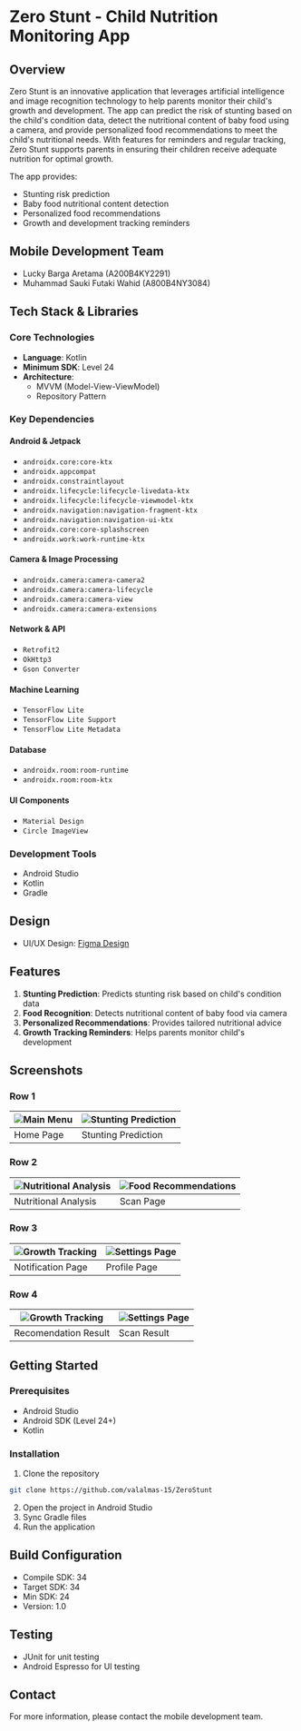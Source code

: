 # Zero Stunt - Child Nutrition Monitoring App

## Overview
Zero Stunt is an innovative application that leverages artificial intelligence and image recognition technology to help parents monitor their child's growth and development. The app can predict the risk of stunting based on the child's condition data, detect the nutritional content of baby food using a camera, and provide personalized food recommendations to meet the child's nutritional needs. With features for reminders and regular tracking, Zero Stunt supports parents in ensuring their children receive adequate nutrition for optimal growth.

The app provides:
- Stunting risk prediction
- Baby food nutritional content detection
- Personalized food recommendations
- Growth and development tracking reminders

## Mobile Development Team
- Lucky Barga Aretama (A200B4KY2291)
- Muhammad Sauki Futaki Wahid (A800B4NY3084)

## Tech Stack & Libraries

### Core Technologies
- **Language**: Kotlin
- **Minimum SDK**: Level 24
- **Architecture**:
  - MVVM (Model-View-ViewModel)
  - Repository Pattern

### Key Dependencies
#### Android & Jetpack
- `androidx.core:core-ktx`
- `androidx.appcompat`
- `androidx.constraintlayout`
- `androidx.lifecycle:lifecycle-livedata-ktx`
- `androidx.lifecycle:lifecycle-viewmodel-ktx`
- `androidx.navigation:navigation-fragment-ktx`
- `androidx.navigation:navigation-ui-ktx`
- `androidx.core:core-splashscreen`
- `androidx.work:work-runtime-ktx`

#### Camera & Image Processing
- `androidx.camera:camera-camera2`
- `androidx.camera:camera-lifecycle`
- `androidx.camera:camera-view`
- `androidx.camera:camera-extensions`

#### Network & API
- `Retrofit2`
- `OkHttp3`
- `Gson Converter`

#### Machine Learning
- `TensorFlow Lite`
- `TensorFlow Lite Support`
- `TensorFlow Lite Metadata`

#### Database
- `androidx.room:room-runtime`
- `androidx.room:room-ktx`

#### UI Components
- `Material Design`
- `Circle ImageView`

### Development Tools
- Android Studio
- Kotlin
- Gradle

## Design
- UI/UX Design: [Figma Design](https://www.figma.com/design/B1DFEuYqBZcdLxc1URT4im/Untitled?node-id=0-1&node-type=canvas&t=xp6qOpfS5w83zQVo-0)

## Features
1. **Stunting Prediction**: Predicts stunting risk based on child's condition data
2. **Food Recognition**: Detects nutritional content of baby food via camera
3. **Personalized Recommendations**: Provides tailored nutritional advice
4. **Growth Tracking Reminders**: Helps parents monitor child's development

## Screenshots

### Row 1
| ![Main Menu](./zerostunt/assets/home_fragment.png) | ![Stunting Prediction](./zerostunt/assets/tambahda_fragment.png) |
|------------------------------------------|------------------------------------------------------|
| Home Page                                | Stunting Prediction                                 |

### Row 2
| ![Nutritional Analysis](./zerostunt/assets/recom_fragment.png) | ![Food Recommendations](./zerostunt/assets/image.png) |
|------------------------------------------------------|----------------------------------------------------|
| Nutritional Analysis                                | Scan Page                        |

### Row 3
| ![Growth Tracking](./zerostunt/assets/notif_fragment.png) | ![Settings Page](./zerostunt/assets/profile_fragment.png) |
|-------------------------------------------------|-----------------------------------------------|
| Notification Page                                  | Profile Page                                 |

### Row 4
| ![Growth Tracking](./zerostunt/assets/nutrisi.png) | ![Settings Page](./zerostunt/assets/nutrisiscan.png) |
|-------------------------------------------------|-----------------------------------------------|
| Recomendation Result                                  | Scan Result                                  |

## Getting Started

### Prerequisites
- Android Studio
- Android SDK (Level 24+)
- Kotlin

### Installation
1. Clone the repository
```bash
git clone https://github.com/valalmas-15/ZeroStunt
```
2. Open the project in Android Studio
3. Sync Gradle files
4. Run the application

## Build Configuration
- Compile SDK: 34
- Target SDK: 34
- Min SDK: 24
- Version: 1.0

## Testing
- JUnit for unit testing
- Android Espresso for UI testing

## Contact
For more information, please contact the mobile development team.
